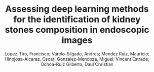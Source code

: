 ---
paperId: 6
author: Lopez-Tiro, Francisco; Varelo-Silgado, Andres; Mendez Ruiz, Mauricio; Hinojosa-Alcaraz, Oscar; Gonzalez-Mendoza, Miguel; Vincent Estrade; Ochoa-Ruiz Gilberto; Daul Christian
publicationauthor: Lopez-Tiro F. et al.
title: Assessing deep learning methods for the identification of kidney stones composition in endoscopic images
pdf: 6_CameraReady_06.pdf
poster: 6_poster_06.png
pitch: https://youtu.be/D0eEnyqX7MU
type: Poster
topic: Medical
category: Extended Abstract
link: https://research.latinxinai.org/papers/cvpr/2021/pdf/6_CameraReady_06.pdf
conference: cvpr
year: 2021
tags: cvpr-2021-ea
location: Virtual
---